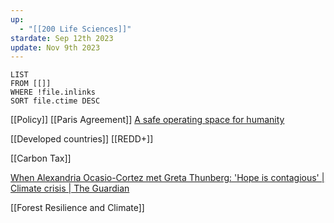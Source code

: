 ```yaml
---
up:
  - "[[200 Life Sciences]]"
stardate: Sep 12th 2023
update: Nov 9th 2023
---
```



```dataview
LIST
FROM [[]]
WHERE !file.inlinks
SORT file.ctime DESC
```
[[Policy]]
[[Paris Agreement]]
[A safe operating space for humanity](https://www-nature-com.proxy3.library.mcgill.ca/articles/461472a)

[[Developed countries]]
[[REDD+]]

[[Carbon Tax]]

[When Alexandria Ocasio-Cortez met Greta Thunberg: 'Hope is contagious' | Climate crisis | The Guardian](https://www.theguardian.com/environment/2019/jun/29/alexandria-ocasio-cortez-met-greta-thunberg-hope-contagious-climate)


[[Forest Resilience and Climate]]